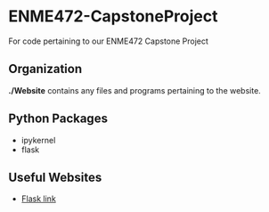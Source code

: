 # ENME472-CapstoneProject
For code pertaining to our ENME472 Capstone Project

## Organization

**./Website** contains any files and programs pertaining to the website.


## Python Packages
* ipykernel
* flask


## Useful Websites
* [Flask link](https://www.digitalocean.com/community/tutorials/how-to-make-a-web-application-using-flask-in-python-3)
